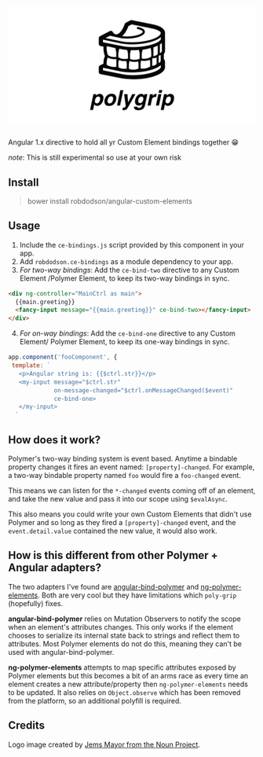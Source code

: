 # ![angular-custom-elements](media/header.png)

Angular 1.x directive to hold all yr Custom Element bindings together 😁

*note*: This is still experimental so use at your own risk

## Install

> bower install robdodson/angular-custom-elements

## Usage

1. Include the `ce-bindings.js` script provided by this component in your app.
2. Add `robdodson.ce-bindings` as a module dependency to your app.
3. *For two-way bindings*: Add the `ce-bind-two` directive to any Custom Element
    /Polymer Element, to keep its two-way bindings in sync.

```html
<div ng-controller="MainCtrl as main">
  {{main.greeting}}
  <fancy-input message="{{main.greeting}}" ce-bind-two></fancy-input>
</div>
```

4. *For on-way bindings*: Add the `ce-bind-one` directive to any Custom Element/
   Polymer Element, to keep its one-way bindings in sync.

```js
app.component('fooComponent', {
 template: `
   <p>Angular string is: {{$ctrl.str}}</p>
   <my-input message="$ctrl.str"
             on-message-changed="$ctrl.onMessageChanged($event)"
             ce-bind-one>
   </my-input>
  `
```

## How does it work?

Polymer's two-way binding system is event based. Anytime a bindable property
changes it fires an event named: `[property]-changed`. For example, a two-way
bindable property named `foo` would fire a `foo-changed` event.

This means we can listen for the `*-changed` events coming off of an element,
and take the new value and pass it into our scope using `$evalAsync`.

This also means you could write your own Custom Elements that didn't use Polymer
and so long as they fired a `[property]-changed` event, and the
`event.detail.value` contained the new value, it would also work.

## How is this different from other Polymer + Angular adapters?

The two adapters I've found are [angular-bind-polymer](https://github.com/eee-c/angular-bind-polymer) and [ng-polymer-elements](https://gabiaxel.github.io/ng-polymer-elements/). Both are
very cool but they have limitations which `poly-grip` (hopefully) fixes.

**angular-bind-polymer** relies on Mutation Observers to notify the scope when an
element's attributes changes. This only works if the element chooses to serialize
its internal state back to strings and reflect them to attributes. Most Polymer
elements do not do this, meaning they can't be used with angular-bind-polymer.

**ng-polymer-elements** attempts to map specific attributes exposed by Polymer
elements but this becomes a bit of an arms race as every time an element creates
a new attribute/property then `ng-polymer-elements` needs to be updated.
It also relies on `Object.observe` which has been removed from the platform, so
an additional polyfill is required.

## Credits

Logo image created by [Jems Mayor from the Noun Project](https://thenounproject.com/search/?q=dentures&i=425039).

